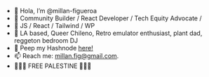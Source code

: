- 👋 Hola, I’m @millan-figueroa
- 🌈 Community Builder / React Developer / Tech Equity Advocate /   
- 🌱 JS / React / Tailwind / WP 
- 💜 LA based, Queer Chileno, Retro emulator enthusiast, plant dad, reggeton bedroom DJ
- 📢 Peep my Hashnode [here!](k0secha.hashnode.dev)
- 📫 Reach me: millan.fig@gmail.com.
- 🍉🍉🍉 FREE PALESTINE 🍉🍉🍉

<!---
millan-figueroa/millan-figueroa is a ✨ special ✨ repository because its `README.md` (this file) appears on your GitHub profile.
You can click the Preview link to take a look at your changes.
--->
